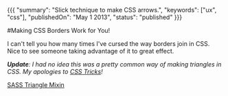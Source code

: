 {{{
    "summary": "Slick technique to make CSS arrows.",
    "keywords": ["ux", "css"],
    "publishedOn": "May 1 2013",
    "status": "published"
}}}

#Making CSS Borders Work for You!

I can't tell you how many times I've cursed the way borders join in CSS. Nice to see someone taking advantage of it to great effect.

_**Update**: I had no idea this was a pretty common way of making triangles in CSS. My apologies to [CSS Tricks][2]!_

[SASS Triangle Mixin](http://minimalmonkey.com/sass-triangle-mixin/)

[2]: http://css-tricks.com/snippets/css/css-triangle/
